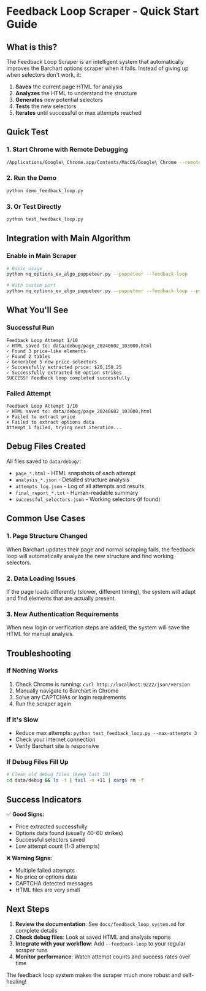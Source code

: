 # Feedback Loop Scraper - Quick Start Guide

## What is this?

The Feedback Loop Scraper is an intelligent system that automatically improves the Barchart options scraper when it fails. Instead of giving up when selectors don't work, it:

1. **Saves** the current page HTML for analysis
2. **Analyzes** the HTML to understand the structure  
3. **Generates** new potential selectors
4. **Tests** the new selectors
5. **Iterates** until successful or max attempts reached

## Quick Test

### 1. Start Chrome with Remote Debugging
```bash
/Applications/Google\ Chrome.app/Contents/MacOS/Google\ Chrome --remote-debugging-port=9222
```

### 2. Run the Demo
```bash
python demo_feedback_loop.py
```

### 3. Or Test Directly
```bash
python test_feedback_loop.py
```

## Integration with Main Algorithm

### Enable in Main Scraper
```bash
# Basic usage
python nq_options_ev_algo_puppeteer.py --puppeteer --feedback-loop

# With custom port
python nq_options_ev_algo_puppeteer.py --puppeteer --feedback-loop --port 9222
```

## What You'll See

### Successful Run
```
Feedback Loop Attempt 1/10
✓ HTML saved to: data/debug/page_20240602_103000.html
✓ Found 3 price-like elements
✓ Found 2 tables  
✓ Generated 5 new price selectors
✓ Successfully extracted price: $20,150.25
✓ Successfully extracted 50 option strikes
SUCCESS! Feedback loop completed successfully
```

### Failed Attempt
```
Feedback Loop Attempt 1/10
✓ HTML saved to: data/debug/page_20240602_103000.html
✗ Failed to extract price
✗ Failed to extract options data
Attempt 1 failed, trying next iteration...
```

## Debug Files Created

All files saved to `data/debug/`:

- `page_*.html` - HTML snapshots of each attempt
- `analysis_*.json` - Detailed structure analysis  
- `attempts_log.json` - Log of all attempts and results
- `final_report_*.txt` - Human-readable summary
- `successful_selectors.json` - Working selectors (if found)

## Common Use Cases

### 1. Page Structure Changed
When Barchart updates their page and normal scraping fails, the feedback loop will automatically analyze the new structure and find working selectors.

### 2. Data Loading Issues  
If the page loads differently (slower, different timing), the system will adapt and find elements that are actually present.

### 3. New Authentication Requirements
When new login or verification steps are added, the system will save the HTML for manual analysis.

## Troubleshooting

### If Nothing Works
1. Check Chrome is running: `curl http://localhost:9222/json/version`
2. Manually navigate to Barchart in Chrome
3. Solve any CAPTCHAs or login requirements
4. Run the scraper again

### If It's Slow
- Reduce max attempts: `python test_feedback_loop.py --max-attempts 3`
- Check your internet connection
- Verify Barchart site is responsive

### If Debug Files Fill Up
```bash
# Clean old debug files (keep last 10)
cd data/debug && ls -t | tail -n +11 | xargs rm -f
```

## Success Indicators

✅ **Good Signs:**
- Price extracted successfully
- Options data found (usually 40-60 strikes)
- Successful selectors saved
- Low attempt count (1-3 attempts)

❌ **Warning Signs:**  
- Multiple failed attempts
- No price or options data
- CAPTCHA detected messages
- HTML files are very small

## Next Steps

1. **Review the documentation**: See `docs/feedback_loop_system.md` for complete details
2. **Check debug files**: Look at saved HTML and analysis reports
3. **Integrate with your workflow**: Add `--feedback-loop` to your regular scraper runs
4. **Monitor performance**: Watch attempt counts and success rates over time

The feedback loop system makes the scraper much more robust and self-healing!
